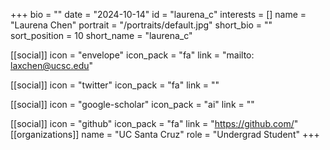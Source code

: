 +++
bio = "" 
date = "2024-10-14" 
id = "laurena_c" 
interests = [] 
name = "Laurena Chen" 
portrait = "/portraits/default.jpg" 
short_bio = "" 
sort_position = 10
 short_name = "laurena_c" 

[[social]] 
    icon = "envelope" 
    icon_pack = "fa" 
    link = "mailto: laxchen@ucsc.edu"

 [[social]] 
    icon = "twitter" 
    icon_pack = "fa" 
    link = "" 

[[social]] 
    icon = "google-scholar" 
    icon_pack = "ai" 
    link = "" 

[[social]] 
    icon = "github" 
    icon_pack = "fa" 
    link = "https://github.com/" 
[[organizations]] 
     name = "UC Santa Cruz" 
      role = "Undergrad Student" 
+++
